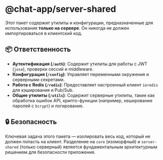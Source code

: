 # @chat-app/server-shared

Этот пакет содержит утилиты и конфигурации, предназначенные для использования **только на сервере**. Он никогда не должен импортироваться в клиентский код.

## 📦 Ответственность

-   **Аутентификация (`/auth`)**: Содержит утилиты для работы с JWT (`jose`), проверки сессий и middleware.
-   **Конфигурация (`/config`)**: Управляет переменными окружения и серверными секретами.
-   **Работа с Redis (`/redis`)**: Предоставляет настроенный клиент `ioredis` для кэширования и Pub/Sub.
-   **Общие утилиты (`/utils`)**: Содержит серверные утилиты, такие как обработка ошибок API, крипто-функции (например, хеширование паролей с `bcrypt`) и логирование.

## 🔒 Безопасность

Ключевая задача этого пакета — изолировать весь код, который не должен попасть на клиент. Разделение на `core` (изоморфный) и `server-shared` (только серверный) является фундаментальным архитектурным решением для безопасности приложения. 